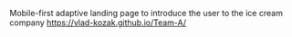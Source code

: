 Mobile-first adaptive landing page to introduce the user to the ice cream company
https://vlad-kozak.github.io/Team-A/
